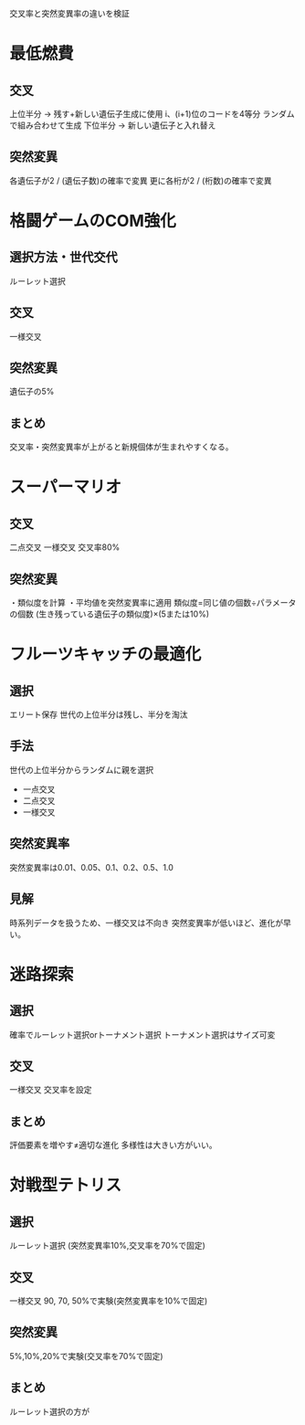 交叉率と突然変異率の違いを検証

# 最低燃費
## 交叉
上位半分 -> 残す+新しい遺伝子生成に使用
i、(i+1)位のコードを4等分
ランダムで組み合わせて生成
下位半分 -> 新しい遺伝子と入れ替え

## 突然変異
各遺伝子が2 / (遺伝子数)の確率で変異
更に各桁が2 / (桁数)の確率で変異

# 格闘ゲームのCOM強化
## 選択方法・世代交代
ルーレット選択
## 交叉
一様交叉
## 突然変異
遺伝子の5%
## まとめ
交叉率・突然変異率が上がると新規個体が生まれやすくなる。

# スーパーマリオ
## 交叉
二点交叉
一様交叉
交叉率80%
## 突然変異
・類似度を計算
・平均値を突然変異率に適用
類似度=同じ値の個数÷パラメータの個数
(生き残っている遺伝子の類似度)×(5または10%)

# フルーツキャッチの最適化
## 選択
エリート保存
世代の上位半分は残し、半分を淘汰

## 手法
世代の上位半分からランダムに親を選択
- 一点交叉
- 二点交叉
- 一様交叉

## 突然変異率
突然変異率は0.01、0.05、0.1、0.2、0.5、1.0

## 見解
時系列データを扱うため、一様交叉は不向き
突然変異率が低いほど、進化が早い。


# 迷路探索
## 選択
確率でルーレット選択orトーナメント選択
トーナメント選択はサイズ可変
## 交叉
一様交叉
交叉率を設定
## まとめ
評価要素を増やす≠適切な進化
多様性は大きい方がいい。


# 対戦型テトリス
## 選択
ルーレット選択
(突然変異率10%,交叉率を70%で固定)
## 交叉
一様交叉
90, 70, 50%で実験(突然変異率を10%で固定)
## 突然変異
5%,10%,20%で実験(交叉率を70%で固定)

## まとめ
ルーレット選択の方が